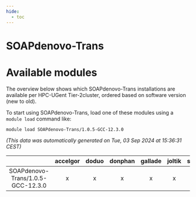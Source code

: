 ```yaml
---
hide:
  - toc
---
```


SOAPdenovo-Trans
================

# Available modules


The overview below shows which SOAPdenovo-Trans installations are available per HPC-UGent Tier-2cluster, ordered based on software version (new to old).

To start using SOAPdenovo-Trans, load one of these modules using a `module load` command like:

```shell
module load SOAPdenovo-Trans/1.0.5-GCC-12.3.0
```

*(This data was automatically generated on Tue, 03 Sep 2024 at 15:36:31 CEST)*  

| |accelgor|doduo|donphan|gallade|joltik|shinx|skitty|
| :---: | :---: | :---: | :---: | :---: | :---: | :---: | :---: |
|SOAPdenovo-Trans/1.0.5-GCC-12.3.0|x|x|x|x|x|-|x|
